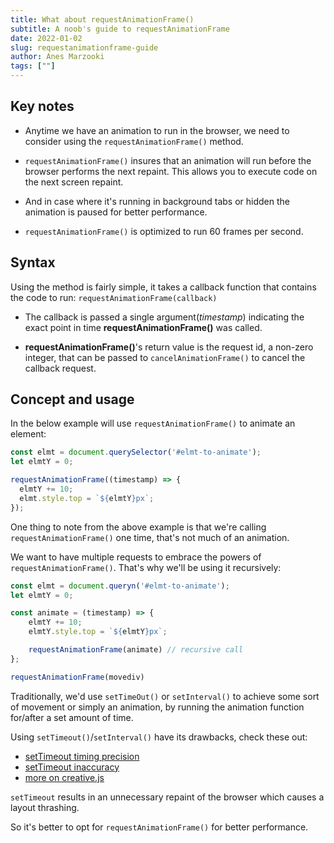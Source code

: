 ```yaml
---
title: What about requestAnimationFrame()
subtitle: A noob's guide to requestAnimationFrame
date: 2022-01-02
slug: requestanimationframe-guide
author: Anes Marzooki
tags: [""]
---
```


## Key notes

* Anytime we have an animation to run in the browser, we need to consider using
  the `requestAnimationFrame()` method.

* `requestAnimationFrame()` insures that an animation will run before the
  browser performs the next repaint. This allows you to execute code on the
  next screen repaint.

* And in case where it's running in background tabs or hidden the animation is
  paused for better performance.

* `requestAnimationFrame()` is optimized to run 60 frames per second.

## Syntax

Using the method is fairly simple, it takes a callback function
that contains the code to run:
`requestAnimationFrame(callback)`

* The callback is passed a single argument(_timestamp_) indicating the 
  exact point in time **requestAnimationFrame()** was called.

* **requestAnimationFrame()**'s return value is the request id, a non-zero
  integer, that can be passed to `cancelAnimationFrame()` to cancel the
  callback request.

## Concept and usage

In the below example will use `requestAnimationFrame()` to animate an element:

```javascript
const elmt = document.querySelector('#elmt-to-animate');
let elmtY = 0;

requestAnimationFrame((timestamp) => {
  elmtY += 10;
  elmt.style.top = `${elmtY}px`;
});
```

One thing to note from the above example is that we're calling `requestAnimationFrame()`
one time, that's not much of an animation.

We want to have multiple requests to embrace the powers of `requestAnimationFrame()`.
That's why we'll be using it recursively:

```javascript
const elmt = document.queryn('#elmt-to-animate');
let elmtY = 0;

const animate = (timestamp) => {
    elmtY += 10;
    elmtY.style.top = `${elmtY}px`;

    requestAnimationFrame(animate) // recursive call
};

requestAnimationFrame(movediv)
```

Traditionally, we'd use `setTimeOut()` or `setInterval()` to achieve some sort
of movement or simply an animation, by running the animation function for/after
a set amount of time.

Using `setTimeout()`/`setInterval()` have its drawbacks, check these out:

* [setTimeout timing precision](https://stackoverflow.com/questions/51916637/settimeout-timing-precision)
* [setTimeout inaccuracy](https://stackoverflow.com/questions/21097421/what-is-the-reason-javascript-settimeout-is-so-inaccurate)
* [more on creative.js](http://creativejs.com/resources/requestanimationframe/index.html)

`setTimeout` results in an unnecessary repaint of the browser which causes
a layout thrashing.

So it's better to opt for `requestAnimationFrame()` for better performance.
